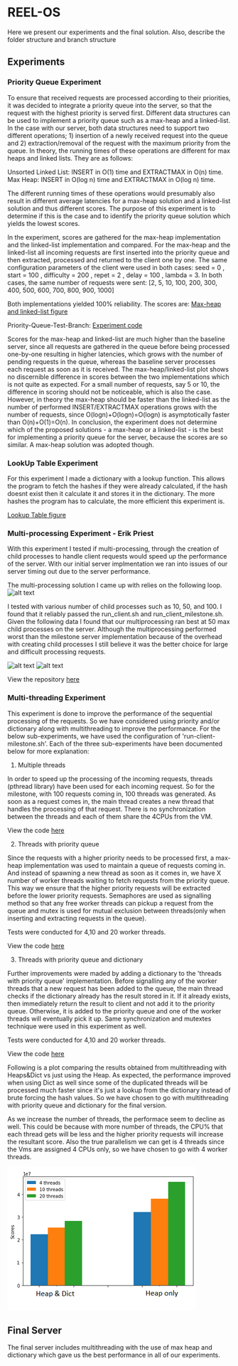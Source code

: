 # REEL-OS

 Here we present our experiments and the final solution. 
 Also, describe the folder structure and branch structure


## Experiments
 
### Priority Queue Experiment

To ensure that received requests are processed according to their priorities, it was decided to integrate a priority queue into the server, so that the request with the highest priority is served first. Different data structures can be used to implement a priority queue such as a max-heap and a linked-list. In the case with our server, both data structures need to support two different operations; 1) insertion of a newly received request into the queue and 2) extraction/removal of the request with the maximum priority from the queue. In theory, the running times of these operations are different for max heaps and linked lists. They are as follows:

Unsorted Linked List: INSERT in O(1) time	and EXTRACTMAX	in O(n) time. Max Heap:	INSERT in	O(log n) time and EXTRACTMAX in	O(log n) time.  

The different running times of these operations would presumably also result in different average latencies for a max-heap solution and a linked-list solution and thus different scores. The purpose of this experiment is to determine if this is the case and to identify the priority queue solution which yields the lowest scores. 

In the experiment, scores are gathered for the max-heap implementation and the linked-list implementation and compared. For the max-heap and the linked-list all incoming requests are first inserted into the priority queue and then extracted, processed and returned to the client one by one. 
The same configuration parameters of the client were used in both cases: seed = 0 , start = 100 , difficulty = 200 , repet = 2 , delay = 100 , lambda = 3. 
In both cases, the same number of requests were sent: [2, 5, 10, 100, 200, 300, 400, 500, 600, 700, 800, 900, 1000] 

Both implementations yielded 100% reliability. The scores are: [Max-heap and linked-list figure](https://github.com/SirEsquireGoatTheThird/os-challenge-REEL-OS/blob/Priority-Queue-Test-Branch/experiment_plot.png)

Priority-Queue-Test-Branch: [Experiment code](https://github.com/SirEsquireGoatTheThird/os-challenge-REEL-OS/tree/Priority-Queue-Test-Branch)

Scores for the max-heap and linked-list are much higher than the baseline server, since all requests are gathered in the queue before being processed one-by-one resulting in higher latencies, which grows with the number of pending requests in the queue, whereas the baseline server processes each request as soon as it is received. The max-heap/linked-list plot shows no discernible difference in scores between the two implementations which is not quite as expected. For a small number of requests, say 5 or 10, the difference in scoring should not be noticeable, which is also the case. However, in theory the max-heap should be faster than the linked-list as the number of performed 
INSERT/EXTRACTMAX operations grows with the number of requests, since O(logn)+O(logn)=O(logn) is asymptotically faster than O(n)+O(1)=O(n). In conclusion, the experiment does not determine which of the proposed solutions - a max-heap or a linked-list - is the best for implementing a priority queue for the server, because the scores are so similar. A max-heap solution was adopted though.


### LookUp Table Experiment

For this experiment I made a dictionary with a lookup function. This allows the program to fetch the hashes if they were already calculated, if the hash doesnt exist then it calculate it and stores it in the dictionary. The more hashes the program has to calculate, the more efficient this experiment is. 

[Lookup Table figure](https://github.com/SirEsquireGoatTheThird/os-challenge-REEL-OS/blob/Elias-Adawi-Branch/LookupTable.jpg)

### Multi-processing Experiment - Erik Priest
With this experiment I tested if multi-processing, through the creation of child processes to handle client requests would speed up the performance of the server. With our initial server implmentation we ran into issues of our server timing out due to the server performance. 

The multi-processing solution I came up with relies on the following loop.
![alt text](https://github.com/SirEsquireGoatTheThird/os-challenge-REEL-OS/blob/da257b7330feda6a79d84d536ffa277da7a0a036/multi-processing-diagram.png "Multi-processing diagram")

I tested with various number of child processes such as 10, 50, and 100. I found that it reliably passed the run_client.sh and run_client_milestone.sh. Given the following data I found that our multiprocessing ran best at 50 max child processes on the server. Although the multiprocessing performed worst than the milestone server implementation because of the overhead with creating child processes I still believe it was the better choice for large and difficult processing requests. 

![alt text](https://github.com/SirEsquireGoatTheThird/os-challenge-REEL-OS/blob/dc693c2d8f3a05d20a0c1dda9514f6a542f40052/ClientPeformance.PNG "Client Score")
![alt text](https://github.com/SirEsquireGoatTheThird/os-challenge-REEL-OS/blob/dc693c2d8f3a05d20a0c1dda9514f6a542f40052/MilestonePerformance.PNG "Client Milestone Score")

View the repository [here](https://github.com/SirEsquireGoatTheThird/os-challenge-REEL-OS/tree/multi-processing---Erik-Priest-experiment)
 

### Multi-threading Experiment

This experiment is done to improve the performance of the sequential processing of the requests. So we have considered using priority and/or dictionary along with multithreading to improve the performance. For the below sub-experiments, we have used the configuration of 'run-client-milestone.sh'. Each of the three sub-experiments have been documented below for more explanation:


1. Multiple threads

In order to speed up the processing of the incoming requests, threads (pthread library) have been used for each incoming request. So for the milestone, with 100 requests coming in, 100 threads was generated. As soon as a request comes in, the main thread creates a new thread that handles the processing of that request. There is no synchronization between the threads and each of them share the 4CPUs from the VM. 
        
View the code [here](https://github.com/SirEsquireGoatTheThird/os-challenge-REEL-OS/tree/multi-threading)

2. Threads with priority queue

Since the requests with a higher priority needs to be processed first, a max-heap implementation was used to maintain a queue of requests coming in. And instead of spawning a new thread as soon as it comes in, we have X number of worker threads waiting to fetch requests from the priority queue. This way we ensure that the higher priority requests will be extracted before the lower priority requests. Semaphores are used as signalling method so that any free worker threads can pickup a request from the queue and mutex is used for mutual exclusion between threads(only when inserting and extracting requests in the queue).
        
Tests were conducted for 4,10 and 20 worker threads. 
        
View the code [here](https://github.com/SirEsquireGoatTheThird/os-challenge-REEL-OS/tree/multi-threading-with-pq)
        
3. Threads with priority queue and dictionary

Further improvements were maded by adding a dictionary to the 'threads with priority queue' implementation. Before signalling any of the worker threads that a new request has been added to the queue, the main thread checks if the dictionary already has the result stored in it. If it already exists, then immediately return the result to client and not add it to the priority queue. Otherwise, it is added to the priority queue and one of the worker threads will eventually pick it up. Same synchronization and mutextes technique were used in this experiment as well. 
        
Tests were conducted for 4,10 and 20 worker threads. 
        
View the code [here](https://github.com/SirEsquireGoatTheThird/os-challenge-REEL-OS/tree/multi-threading-with-pq-and-dict)


Following is a plot comparing the results obtained from multithreading with Heaps&Dict vs just using the Heap. As expected, the performance improved when using Dict as well since some of the duplicated threads will be processed much faster since it's just a lookup from the dictionary instead of brute forcing the hash values. So we have chosen to go with multithreading with priority queue and dictionary for the final version.

As we increase the number of threads, the performace seem to decline as well. This could be because with more number of threads, the CPU% that each thread gets will be less and the higher priority requests will increase the resultant score. Also the true parallelism we can get is 4 threads since the Vms are assigned 4 CPUs only, so we have chosen to go with 4 worker threads.

![](/MultiThreading-Exp.png)
 
## Final Server 

The final server includes multithreading with the use of max heap and dictionary which gave us the best performance in all of our experiments. 
